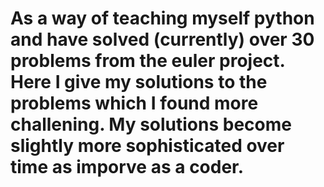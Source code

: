 # As a way of teaching myself python and have solved (currently) over 30 problems from the euler project. Here I give my solutions to the problems which I found more challening. My solutions become slightly more sophisticated over time as imporve as a coder. 
